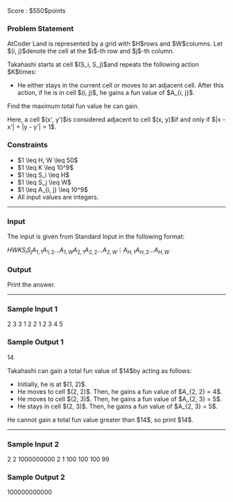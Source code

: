 
<div>

<span>

<span>

<p>
Score : $550$points
</p>

<div>

<section>

### **Problem Statement**

<p>
AtCoder Land is represented by a grid with $H$rows and $W$columns. Let $(i, j)$denote the cell at the $i$-th row and $j$-th column.
</p>

<p>
Takahashi starts at cell $(S_i, S_j)$and repeats the following action $K$times:
</p>

<ul>

<li>
He either stays in the current cell or moves to an adjacent cell. After this action, if he is in cell $(i, j)$, he gains a fun value of $A_{i, j}$.
</li>

</ul>

<p>
Find the maximum total fun value he can gain.
</p>

<p>
Here, a cell $(x', y')$is considered adjacent to cell $(x, y)$if and only if $|x - x'| + |y - y'| = 1$.
</p>

</section>

</div>

<div>

<section>

### **Constraints**

<ul>

<li>
$1 \leq H, W \leq 50$
</li>

<li>
$1 \leq K \leq 10^9$
</li>

<li>
$1 \leq S_i \leq H$
</li>

<li>
$1 \leq S_j \leq W$
</li>

<li>
$1 \leq A_{i, j} \leq 10^9$
</li>

<li>
All input values are integers.
</li>

</ul>

</section>

</div>

---

<div>

<div>

<section>

### **Input**

<p>
The input is given from Standard Input in the following format:
</p>

<div>

$H$$W$$K$$S_i$$S_j$$A_{1, 1}$$A_{1, 2}$$\ldots$$A_{1, W}$$A_{2, 1}$$A_{2, 2}$$\ldots$$A_{2, W}$$\vdots$$A_{H, 1}$$A_{H, 2}$$\ldots$$A_{H, W}$
</div>

</section>

</div>

<div>

<section>

### **Output**

<p>
Print the answer.
</p>

</section>

</div>

</div>

---

<div>

<section>

### **Sample Input 1**

<div>

2 3 3
1 2
2 1 2
3 4 5

</div>

</section>

</div>

<div>

<section>

### **Sample Output 1**

<div>

14

</div>

<p>
Takahashi can gain a total fun value of $14$by acting as follows:
</p>

<ul>

<li>
Initially, he is at $(1, 2)$.
</li>

<li>
He moves to cell $(2, 2)$. Then, he gains a fun value of $A_{2, 2} = 4$.
</li>

<li>
He moves to cell $(2, 3)$. Then, he gains a fun value of $A_{2, 3} = 5$.
</li>

<li>
He stays in cell $(2, 3)$. Then, he gains a fun value of $A_{2, 3} = 5$.
</li>

</ul>

<p>
He cannot gain a total fun value greater than $14$, so print $14$.
</p>

</section>

</div>

---

<div>

<section>

### **Sample Input 2**

<div>

2 2 1000000000
2 1
100 100
100 99

</div>

</section>

</div>

<div>

<section>

### **Sample Output 2**

<div>

100000000000

</div>

</section>

</div>

</span>

</span>

</div>
